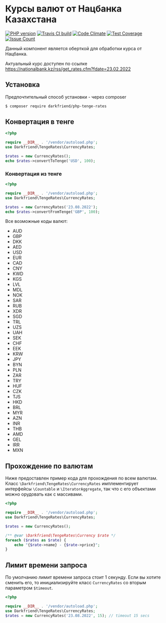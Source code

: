# Курсы валют от Нацбанка Казахстана

[![PHP version](https://badge.fury.io/ph/darkfriend%2Fphp-tenge-rates.svg)](https://badge.fury.io/ph/darkfriend%2Fphp-tenge-rates)
[![Travis CI build](https://api.travis-ci.org/darkfriend/php-tenge-rates.svg?branch=master "Travis CI build")](https://travis-ci.org/darkfriend/php-tenge-rates)
[![Code Climate](https://codeclimate.com/github/darkfriend/php-tenge-rates/badges/gpa.svg)](https://codeclimate.com/github/darkfriend/php-tenge-rates)
[![Test Coverage](https://codeclimate.com/darkfriend/naffiq/php-tenge-rates/badges/coverage.svg)](https://codeclimate.com/github/darkfriend/php-tenge-rates/coverage)
[![Issue Count](https://codeclimate.com/github/darkfriend/php-tenge-rates/badges/issue_count.svg)](https://codeclimate.com/github/darkfriend/php-tenge-rates)

Данный компонент является оберткой для обработки курса от Нацбанка.

Актуальный курс доступен по ссылке https://nationalbank.kz/rss/get_rates.cfm?fdate=23.02.2022

## Установка

Предпочтительный способ установки - через composer

```bash
$ composer require darkfriend/php-tenge-rates
```

## Конвертация в тенге

```php
<?php

require __DIR__ . '/vendor/autoload.php';
use Darkfriend\TengeRates\CurrencyRates;

$rates = new CurrencyRates();
echo $rates->convertToTenge('USD', 100);
```

### Конвертация из тенге

```php
<?php

require __DIR__ . '/vendor/autoload.php';
use Darkfriend\TengeRates\CurrencyRates;

$rates = new CurrencyRates('23.08.2022');
echo $rates->convertFromTenge('GBP', 100);
```

Все возможные коды валют:
* AUD
* GBP
* DKK
* AED
* USD
* EUR
* CAD
* CNY
* KWD
* KGS
* LVL
* MDL
* NOK
* SAR
* RUB
* XDR
* SGD
* TRL
* UZS
* UAH
* SEK
* CHF
* EEK
* KRW
* JPY
* BYN
* PLN
* ZAR
* TRY
* HUF
* CZK
* TJS
* HKD
* BRL
* MYR
* AZN
* INR
* THB
* AMD
* GEL
* IRR
* MXN

## Прохождение по валютам
Ниже предоставлен пример кода для прохождения по всем валютам. 
Класс `\Darkfriend\TengeRates\CurrencyRates` имплементирует интерфейсы `\Countable` и `\IteratorAggregate`,
так что с его объектами можно орудовать как с массивами. 

```php
<?php

require __DIR__ . '/vendor/autoload.php';
use Darkfriend\TengeRates\CurrencyRates;

$rates = new CurrencyRates();

/** @var \Darkfriend\TengeRates\Currency $rate */
foreach ($rates as $rate) {
    echo "{$rate->name} - {$rate->price}";
}
```

## Лимит времени запроса

По умолчанию лимит времени запроса стоит 1 секунду. Если вы хотите сменить его, то инициализируйте класс `CurrencyRates` со вторым параметром `$timeout`.

```php
<?php

require __DIR__ . '/vendor/autoload.php';
use Darkfriend\TengeRates\CurrencyRates;
$rates = new CurrencyRates('23.08.2022', 15); // timeout 15 secs
```
